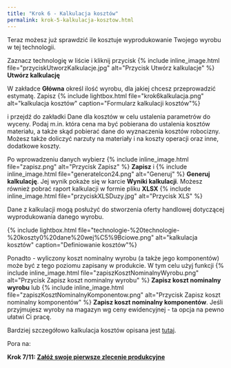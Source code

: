 ```yaml
---
title: "Krok 6 - Kalkulacja kosztów"
permalink: krok-5-kalkulacja-kosztow.html
---
```


Teraz możesz już sprawdzić ile kosztuje wyprodukowanie Twojego wyrobu w tej technologii. 

Zaznacz technologię w liście i kliknij przycisk {% include inline_image.html file="przyciskUtworzKalkulacje.jpg" alt="Przycisk Utwórz kalkulacje" %} **Utwórz kalkulację**

W zakładce **Główna** określ ilość wyrobu, dla jakiej chcesz przeprowadzić estymatę. Zapisz
{% include lightbox.html file="krok6kalkulacja.png" alt="kalkulacja kosztów" caption="Formularz kalkulacji kosztów"%}

i przejdź do zakładki Dane dla kosztów w celu ustalenia parametrów do wyceny. Podaj m.in. która cena ma być pobierana do ustalenia kosztów materiału, a także skąd pobierać dane do wyznaczenia kosztów robocizny. Możesz także doliczyć narzuty na materiały i na koszty operacji oraz inne, dodatkowe koszty.

Po wprowadzeniu danych wybierz {% include inline_image.html file="zapisz.png" alt="Przycisk Zapisz" %} **Zapisz** i  {% include inline_image.html file="generateIcon24.png" alt="Generuj" %} **Generuj kalkulację**. Jej wynik pokaże się w karcie **Wyniki kalkulacji**. Możesz również pobrać raport kalkulacji w formie pliku **XLSX** {% include inline_image.html file="przyciskXLSDuzy.jpg" alt="Przycisk XLS" %}

Dane z kalkulacji mogą posłużyć do stworzenia oferty handlowej dotyczącej wyprodukowania danego wyrobu.

{% include lightbox.html file="technologie-%20technologie-%20koszty0%20dane%20wej%C5%9Bciowe.png" alt="kalkulacja kosztów" caption="Definiowanie kosztów"%}  

Ponadto - wyliczony koszt nominalny wyrobu (a także jego komponentów) może być z tego poziomu zapisany w produkcie. W tym celu użyj funkcji {% include inline_image.html file="zapiszKosztNominalnyWyrobu.png" alt="Przycisk Zapisz koszt nominalny wyrobu" %} **Zapisz koszt nominalny wyrobu** lub {% include inline_image.html file="zapiszKosztNominalnyKomponentow.png" alt="Przycisk Zapisz koszt nominalny komponentów" %} **Zapisz koszt nominalny komponentów**. Jeśli przyjmujesz wyroby na magazyn wg ceny ewidencyjnej - ta opcja na pewno ułatwi Ci pracę.

Bardziej szczegółowo kalkulacja kosztów opisana jest [tutaj](/koszty-zlecenia).

Pora na:

**Krok 7/11: [Załóż swoje pierwsze zlecenie produkcyjne](/krok-6-zlecenia-produkcyjne)**
